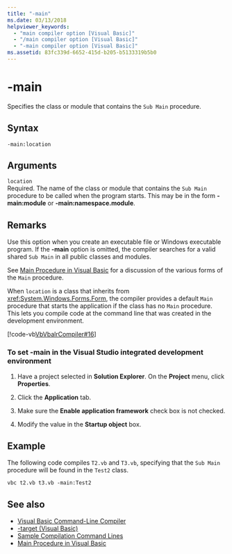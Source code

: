 ```yaml
---
title: "-main"
ms.date: 03/13/2018
helpviewer_keywords: 
  - "main compiler option [Visual Basic]"
  - "/main compiler option [Visual Basic]"
  - "-main compiler option [Visual Basic]"
ms.assetid: 83fc339d-6652-415d-b205-b5133319b5b0
---
```

# -main
Specifies the class or module that contains the `Sub Main` procedure.  
  
## Syntax  
  
```  
-main:location  
```  
  
## Arguments  
 `location`  
 Required. The name of the class or module that contains the `Sub Main` procedure to be called when the program starts. This may be in the form **-main:module** or **-main:namespace.module**.  
  
## Remarks  
 Use this option when you create an executable file or Windows executable program. If the **-main** option is omitted, the compiler searches for a valid shared `Sub Main` in all public classes and modules.  
  
 See [Main Procedure in Visual Basic](../../../visual-basic/programming-guide/program-structure/main-procedure.md) for a discussion of the various forms of the `Main` procedure.  
  
 When `location` is a class that inherits from <xref:System.Windows.Forms.Form>, the compiler provides a default `Main` procedure that starts the application if the class has no `Main` procedure. This lets you compile code at the command line that was created in the development environment.  
  
 [!code-vb[VbVbalrCompiler#16](../../../visual-basic/reference/command-line-compiler/codesnippet/VisualBasic/main_1.vb)]  
  
### To set -main in the Visual Studio integrated development environment  
  
1.  Have a project selected in **Solution Explorer**. On the **Project** menu, click **Properties**.  
  
2.  Click the **Application** tab.  
  
3.  Make sure the **Enable application framework** check box is not checked.  
  
4.  Modify the value in the **Startup object** box.  
  
## Example  
 The following code compiles `T2.vb` and `T3.vb`, specifying that the `Sub Main` procedure will be found in the `Test2` class.  
  
```console
vbc t2.vb t3.vb -main:Test2  
```  
  
## See also
- [Visual Basic Command-Line Compiler](../../../visual-basic/reference/command-line-compiler/index.md)
- [-target (Visual Basic)](../../../visual-basic/reference/command-line-compiler/target.md)
- [Sample Compilation Command Lines](../../../visual-basic/reference/command-line-compiler/sample-compilation-command-lines.md)
- [Main Procedure in Visual Basic](../../../visual-basic/programming-guide/program-structure/main-procedure.md)
